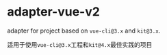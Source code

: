 # adapter-vue-v2

adapter for project based on `vue-cli@3.x` and  `kit@3.x`.

适用于使用`vue-cli@3.x`工程和`kit@4.x`最佳实践的项目
